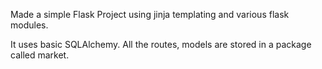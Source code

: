 Made a simple Flask Project using jinja templating and various flask modules.

It uses basic SQLAlchemy.
All the routes, models are stored in a package called market.